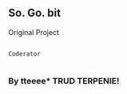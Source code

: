 ## So. Go. bit

Original Project

<code type java>
Coderator 

</code>

### By tteeee* TRUD TERPENIE!
